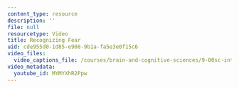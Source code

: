 ```yaml
---
content_type: resource
description: ''
file: null
resourcetype: Video
title: Recognizing Fear
uid: cde955d0-1d85-e908-9b1a-fa5e3e0f15c6
video_files:
  video_captions_file: /courses/brain-and-cognitive-sciences/9-00sc-introduction-to-psychology-fall-2011/vision-ii/recognizing-fear/MYMYXhR2Ppw.vtt
video_metadata:
  youtube_id: MYMYXhR2Ppw
---
```

